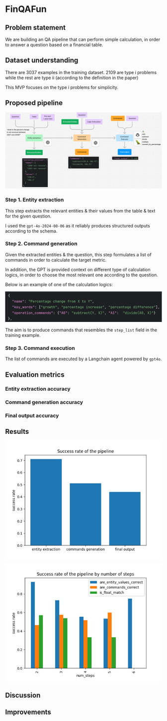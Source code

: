 # FinQAFun

## Problem statement
We are building an QA pipeline that can perform simple calculation, in order to answer a question based on a financial table. 

## Dataset understanding
There are 3037 examples in the training dataset. 2109 are type i problems while the rest are type ii (according to the definition in the paper)

This MVP focuses on the type i problems for simplicity. 

## Proposed pipeline
![img.png](pipeline.png)
### Step 1. Entity extraction
This step extracts the relevant entities & their values from the table & text for the given question. 

I used the `gpt-4o-2024-08-06` as it reliably produces structured outputs according to the schema. 

### Step 2. Command generation
Given the extracted entities & the question, this step formulates a list of commands in order to calculate the target metric.

In addition, the GPT is provided context on different type of calculation logics, in order to choose the most relevant one according to the question. 

Below is an example of one of the calculation logics: 

![img.png](logic_instruction.png)

The aim is to produce commands that resembles the `step_list` field in the training example. 


### Step 3. Command execution
The list of commands are executed by a Langchain agent powered by `gpt4o`. 

## Evaluation metrics
### Entity extraction accuracy


### Command generation accuracy

### Final output accuracy


## Results

![img_2.png](outputs/success_rate.png)


![img_3.png](outputs/success_rate_by_steps.png)


## Discussion

## Improvements
